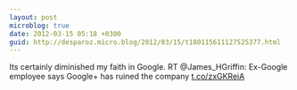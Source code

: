 ```yaml
---
layout: post
microblog: true
date: 2012-03-15 05:18 +0300
guid: http://desparoz.micro.blog/2012/03/15/t180115611127525377.html
---
```

Its certainly diminished my faith in Google. RT @James_HGriffin: Ex-Google employee says Google+ has ruined the company [t.co/zxGKReiA](http://t.co/zxGKReiA)
